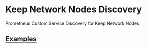 # Keep Network Nodes Discovery

Prometheus Custom Service Discovery for Keep Network Nodes


## [Examples](examples/README.md)
